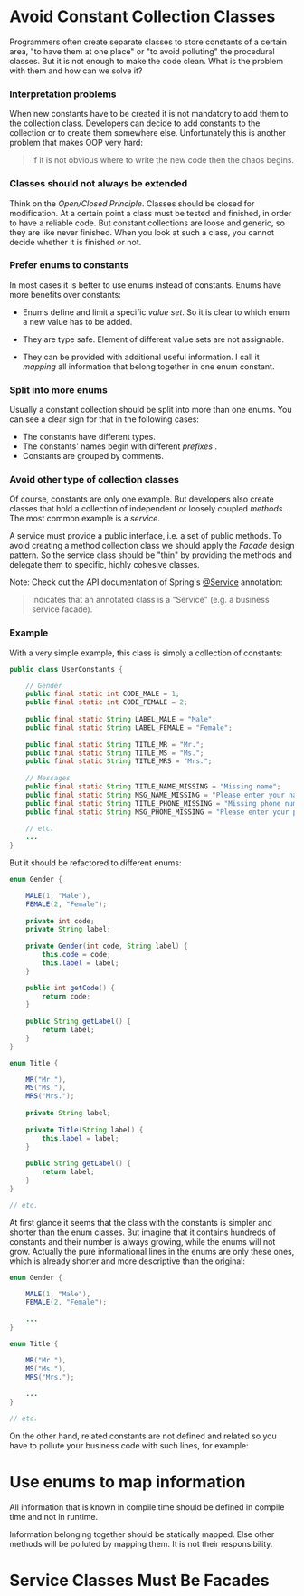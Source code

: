 # Avoid Constant Collection Classes

Programmers often create separate classes to store constants of a certain area, "to have them at one place" or "to avoid polluting" the procedural classes. But it is not enough to make the code clean. What is the problem with them and how can we solve it?

### Interpretation problems

When new constants have to be created it is not mandatory to add them to the collection class. Developers can decide to add constants to the collection or to create them somewhere else. Unfortunately this is another problem that makes OOP very hard:

> If it is not obvious where to write the new code then the chaos begins.

### Classes should not always be extended

Think on the _Open/Closed Principle_. Classes should be closed for modification. At a certain point a class must be tested and finished, in order to have a reliable code. But constant collections are loose and generic, so they are like never finished. When you look at such a class, you cannot decide whether it is finished or not.

### Prefer enums to constants

In most cases it is better to use enums instead of constants. Enums have more benefits over constants:

* Enums define and limit a specific _value set_. So it is clear to which enum a new value has to be added.

* They are type safe. Element of different value sets are not assignable. 

* They can be provided with additional useful information. I call it _mapping_ all information that belong together in one enum constant.

### Split into more enums

Usually a constant collection should be split into more than one enums. You can see a clear sign for that in the following cases:

* The constants have different types.
* The constants' names begin with different _prefixes_ .
* Constants are grouped by comments.

### Avoid other type of collection classes

Of course, constants are only one example. But developers also create classes that hold a collection of independent or loosely coupled _methods_. The most common example is a _service_.

A service must provide a public interface, i.e. a set of public methods. To avoid creating a method collection class we should apply the _Facade_ design pattern. So the service class should be "thin" by providing the methods and delegate them to specific, highly cohesive classes.

Note: Check out the API documentation of Spring's [@Service](http://docs.spring.io/autorepo/docs/spring-framework/3.0.x/javadoc-api/org/springframework/stereotype/Service.html) annotation:

> Indicates that an annotated class is a "Service" (e.g. a business service facade).

### Example

With a very simple example, this class is simply a collection of constants:

```java
public class UserConstants {

	// Gender
	public final static int CODE_MALE = 1;
	public final static int CODE_FEMALE = 2;
	
	public final static String LABEL_MALE = "Male";
	public final static String LABEL_FEMALE = "Female";
	
	public final static String TITLE_MR = "Mr.";
	public final static String TITLE_MS = "Ms.";
	public final static String TITLE_MRS = "Mrs.";
	
	// Messages
	public final static String TITLE_NAME_MISSING = "Missing name";
	public final static String MSG_NAME_MISSING = "Please enter your name";
	public final static String TITLE_PHONE_MISSING = "Missing phone number";
	public final static String MSG_PHONE_MISSING = "Please enter your phone number";
	
	// etc.
	...
}
```

But it should be refactored to different enums:

```java
enum Gender {

	MALE(1, "Male"),
	FEMALE(2, "Female");
	
	private int code;
	private String label;
	
	private Gender(int code, String label) {
		this.code = code;
		this.label = label;
	}

	public int getCode() {
		return code;
	}
	
	public String getLabel() {
		return label;
	}
}

enum Title {

	MR("Mr."),
	MS("Ms."),
	MRS("Mrs.");
	
	private String label;
	
	private Title(String label) {
		this.label = label;
	}
	
	public String getLabel() {
		return label;
	}
}

// etc.
```

At first glance it seems that the class with the constants is simpler and shorter than the enum classes. But imagine that it contains hundreds of constants and their number is always growing, while the enums will not grow. Actually the pure informational lines in the enums are only these ones, which is already shorter and more descriptive than the original:

```java
enum Gender {

	MALE(1, "Male"),
	FEMALE(2, "Female");
	
	...
}

enum Title {

	MR("Mr."),
	MS("Ms."),
	MRS("Mrs.");
	
	...
}

// etc.
```

On the other hand, related constants are not defined and related so you have to pollute your business code with such lines, for example:



# Use enums to map information

All information that is known in compile time should be defined in compile time and not in runtime.

Information belonging together should be statically mapped. Else other methods will be polluted by mapping them. It is not their responsibility.

# Service Classes Must Be Facades
